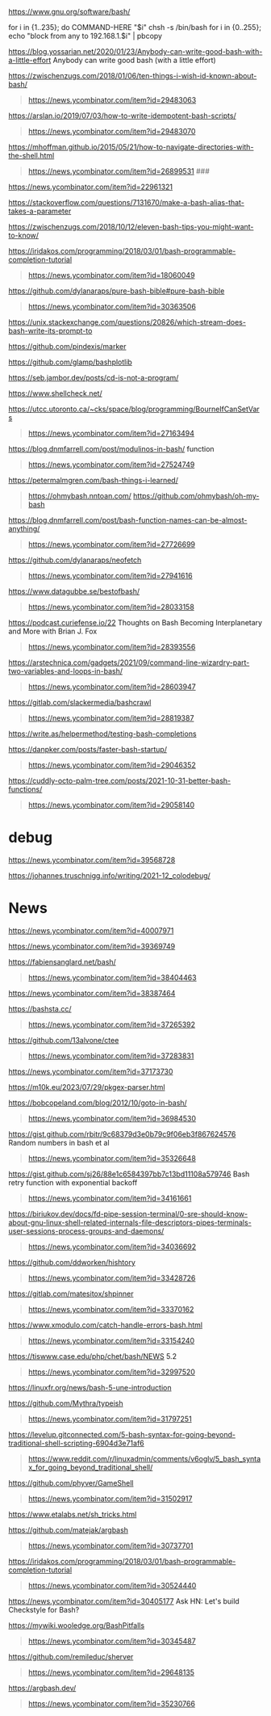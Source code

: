 https://www.gnu.org/software/bash/

for i in {1..235}; do COMMAND-HERE "$i"
chsh -s /bin/bash
for i in {0..255}; echo "block from any to 192.168.1.$i" | pbcopy

https://blog.yossarian.net/2020/01/23/Anybody-can-write-good-bash-with-a-little-effort Anybody can write good bash (with a little effort)

https://zwischenzugs.com/2018/01/06/ten-things-i-wish-id-known-about-bash/
> https://news.ycombinator.com/item?id=29483063

https://arslan.io/2019/07/03/how-to-write-idempotent-bash-scripts/
> https://news.ycombinator.com/item?id=29483070

https://mhoffman.github.io/2015/05/21/how-to-navigate-directories-with-the-shell.html
> https://news.ycombinator.com/item?id=26899531 ###

https://news.ycombinator.com/item?id=22961321

https://stackoverflow.com/questions/7131670/make-a-bash-alias-that-takes-a-parameter

https://zwischenzugs.com/2018/10/12/eleven-bash-tips-you-might-want-to-know/

https://iridakos.com/programming/2018/03/01/bash-programmable-completion-tutorial
> https://news.ycombinator.com/item?id=18060049

https://github.com/dylanaraps/pure-bash-bible#pure-bash-bible
> https://news.ycombinator.com/item?id=30363506

https://unix.stackexchange.com/questions/20826/which-stream-does-bash-write-its-prompt-to

https://github.com/pindexis/marker

https://github.com/glamp/bashplotlib

https://seb.jambor.dev/posts/cd-is-not-a-program/

https://www.shellcheck.net/

https://utcc.utoronto.ca/~cks/space/blog/programming/BourneIfCanSetVars
> https://news.ycombinator.com/item?id=27163494

https://blog.dnmfarrell.com/post/modulinos-in-bash/ function
> https://news.ycombinator.com/item?id=27524749

https://petermalmgren.com/bash-things-i-learned/
> https://ohmybash.nntoan.com/
 > https://github.com/ohmybash/oh-my-bash

https://blog.dnmfarrell.com/post/bash-function-names-can-be-almost-anything/
> https://news.ycombinator.com/item?id=27726699

https://github.com/dylanaraps/neofetch
> https://news.ycombinator.com/item?id=27941616

https://www.datagubbe.se/bestofbash/
> https://news.ycombinator.com/item?id=28033158

https://podcast.curiefense.io/22 Thoughts on Bash Becoming Interplanetary and More with Brian J. Fox
> https://news.ycombinator.com/item?id=28393556

https://arstechnica.com/gadgets/2021/09/command-line-wizardry-part-two-variables-and-loops-in-bash/
> https://news.ycombinator.com/item?id=28603947

https://gitlab.com/slackermedia/bashcrawl
> https://news.ycombinator.com/item?id=28819387

https://write.as/helpermethod/testing-bash-completions

https://danpker.com/posts/faster-bash-startup/
> https://news.ycombinator.com/item?id=29046352

https://cuddly-octo-palm-tree.com/posts/2021-10-31-better-bash-functions/
> https://news.ycombinator.com/item?id=29058140

# debug
https://news.ycombinator.com/item?id=39568728

https://johannes.truschnigg.info/writing/2021-12_colodebug/

# News
https://news.ycombinator.com/item?id=40007971

https://news.ycombinator.com/item?id=39369749

https://fabiensanglard.net/bash/
> https://news.ycombinator.com/item?id=38404463

https://news.ycombinator.com/item?id=38387464

https://bashsta.cc/
> https://news.ycombinator.com/item?id=37265392

https://github.com/13alvone/ctee
> https://news.ycombinator.com/item?id=37283831

https://news.ycombinator.com/item?id=37173730

https://m10k.eu/2023/07/29/pkgex-parser.html

https://bobcopeland.com/blog/2012/10/goto-in-bash/
> https://news.ycombinator.com/item?id=36984530

https://gist.github.com/rbitr/9c68379d3e0b79c9f06eb3f867624576 Random numbers in bash et al
> https://news.ycombinator.com/item?id=35326648

https://gist.github.com/sj26/88e1c6584397bb7c13bd11108a579746 Bash retry function with exponential backoff
> https://news.ycombinator.com/item?id=34161661

https://biriukov.dev/docs/fd-pipe-session-terminal/0-sre-should-know-about-gnu-linux-shell-related-internals-file-descriptors-pipes-terminals-user-sessions-process-groups-and-daemons/
> https://news.ycombinator.com/item?id=34036692

https://github.com/ddworken/hishtory
> https://news.ycombinator.com/item?id=33428726

https://gitlab.com/matesitox/shpinner
> https://news.ycombinator.com/item?id=33370162

https://www.xmodulo.com/catch-handle-errors-bash.html
> https://news.ycombinator.com/item?id=33154240

https://tiswww.case.edu/php/chet/bash/NEWS 5.2
> https://news.ycombinator.com/item?id=32997520

https://linuxfr.org/news/bash-5-une-introduction

https://github.com/Mythra/typeish
> https://news.ycombinator.com/item?id=31797251

https://levelup.gitconnected.com/5-bash-syntax-for-going-beyond-traditional-shell-scripting-6904d3e71af6
> https://www.reddit.com/r/linuxadmin/comments/v6oglv/5_bash_syntax_for_going_beyond_traditional_shell/

https://github.com/phyver/GameShell
> https://news.ycombinator.com/item?id=31502917

https://www.etalabs.net/sh_tricks.html

https://github.com/matejak/argbash
> https://news.ycombinator.com/item?id=30737701

https://iridakos.com/programming/2018/03/01/bash-programmable-completion-tutorial
> https://news.ycombinator.com/item?id=30524440

https://news.ycombinator.com/item?id=30405177 Ask HN: Let's build Checkstyle for Bash?

https://mywiki.wooledge.org/BashPitfalls
> https://news.ycombinator.com/item?id=30345487

https://github.com/remileduc/sherver
> https://news.ycombinator.com/item?id=29648135

https://argbash.dev/
> https://news.ycombinator.com/item?id=35230766